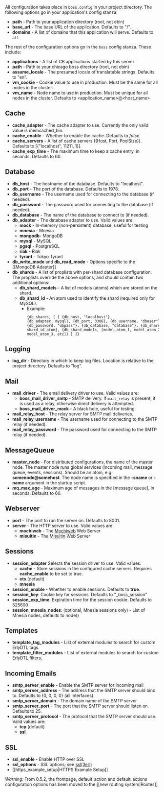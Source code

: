 All configuration takes place in <code>boss.config</code> in your project directory. The following options go in your application's config stanza:

* **path** - Path to your application directory (root, not ebin)
* **base_url** - The base URL of the application. Defaults to "/".
* **domains** - A list of domains that this application will serve. Defaults to <code>all</code>

The rest of the configuration options go in the <code>boss</code> config stanza. These include:

* **applications** - A list of CB applications started by this server
* **path** - Path to your chicago boss directory (root, not ebin)
* **assume_locale** - The presumed locale of translatable strings. Defaults to "en".
* **vm_cookie** - Cookie value to use in production. Must be the same for all nodes in the cluster.
* **vm_name** - Node name to use in production. Must be unique for all nodes in the cluster. Defaults to &lt;application_name&gt;@&lt;host_name&gt;

## Cache

* **cache_adapter** - The cache adapter to use. Currently the only valid value is memcached_bin.
* **cache_enable** - Whether to enable the cache. Defaults to _false_.
* **cache_servers** - A list of cache servers ({Host, Port, PoolSize}). Defaults to [{"localhost", 11211, 1}]. 
* **cache_exp_time** - The maximum time to keep a cache entry, in seconds. Defaults to 60.

## Database

* **db_host** - The hostname of the database. Defaults to "localhost".
* **db_port** - The port of the database. Defaults to 1978.
* **db_username** - The username used for connecting to the database (if needed).
* **db_password** - The password used for connecting to the database (if needed).
* **db_database** - The name of the database to connect to (if needed).
* **db_adapter** - The database adapter to use. Valid values are:
  * **mock** - In-memory (non-persistent) database, useful for testing
  * **mnesia** - Mnesia
  * **mongodb**- MongoDB
  * **mysql** - MySQL
  * **pgsql** - PostgreSQL
  * **riak** - Riak
  * **tyrant** - Tokyo Tyrant
* **db_write_mode** and **db_read_mode** - Options specific to the [[MongoDB Adapter]]
* **db_shards** - A list of proplists with per-shard database configuration. The proplists override the above options, and should contain two additional options:
  * **db_shard_models** - A list of models (atoms) which are stored on the shard.
  * **db_shard_id** - An atom used to identify the shard (required only for MySQL).
    * Example:
        <code><pre>{db_shards, [ 
            [ 
                {db_host, "localhost"}, 
                {db_adapter, mysql}, 
                {db_port, 3306}, 
                {db_username, "dbuser"}, 
                {db_password, "dbpass"}, 
                {db_database, "database"},
                {db_shard_id, shard_id_atom}, 
                {db_shard_models, [model_atom_1, model_atom_2, model_atom_3, etc]} 
            ] 
        ]}</pre></code>

## Logging

* **log_dir** - Directory in which to keep log files. Location is relative to the project directory. Defaults to "log".

## Mail

* **mail_driver** - The email delivery driver to use. Valid values are:
  * **boss_mail_driver_smtp** - SMTP delivery. If <code>mail_relay</code> is present, it is used as a relay, otherwise direct delivery is attempted.
  * **boss_mail_driver_mock** - A black hole, useful for testing.
* **mail_relay_host** - The relay server for SMTP mail deliveries.
* **mail_relay_username** - The username used for connecting to the SMTP relay (if needed).
* **mail_relay_password** - The password used for connecting to the SMTP relay (if needed).

## MessageQueue

* **master_node** - For distributed configurations, the name of the master node.
 The master node runs global services (incoming mail, message queue, events, sessions).
 Should be an atom, e.g. **somenode@somehost**.
 The node name is specified in the **-sname** or **-name** argument in the startup script.
* **mq_max_age** - Maximum age of messages in the [message queue], in seconds. Defaults to 60.

## Webserver

* **port** - The port to run the server on. Defaults to 8001.
* **server** - The HTTP server to use. Valid values are:
  * **mochiweb** - The [Mochiweb](http://code.google.com/p/mochiweb/) Web Server
  * **misultin** - The [Misultin](https://github.com/ostinelli/misultin) Web Server

## Sessions

* **session_adapter** Selects the session driver to use. Valid values:
  * **cache** - Store sessions in the configured cache servers. Requires **cache_enable** to be set to true.
  * **ets** (default)
  * **mnesia**
* **session_enable** - Whether to enable sessions. Defaults to **true**.
* **session_key**: Cookie key for sessions. Defaults to "_boss_session"
* **session_exp_time**: Expiration time for the session cookie. Defaults to 525600 
* **session_mnesia_nodes**: (optional, Mnesia sessions only) - List of Mnesia nodes, defaults to node()

## Templates

* **template_tag_modules** - List of external modules to search for custom ErlyDTL tags.
* **template_filter_modules** - List of external modules to search for custom ErlyDTL filters.

## Incoming Emails

* **smtp_server_enable** - Enable the SMTP server for incoming mail
* **smtp_server_address** - The address that the SMTP server should bind to. Defaults to {0, 0, 0, 0} (all interfaces).
* **smtp_server_domain** - The domain name of the SMTP server
* **smtp_server_port** - The port that the SMTP server should listen on. Defaults to 25.
* **smtp_server_protocol** - The protocol that the SMTP server should use. Valid values are:
  * **tcp** (default)
  * **ssl**

## SSL

* **ssl_enable** - Enable HTTP over SSL
* **ssl_options** - SSL options; see [ssl(3erl)](http://www.erlang.org/doc/man/ssl.html)
* [[https_example_setup|HTTPS Example Setup]]

*Warning:* From 0.5.2, the frontpage, default_action and default_actions configuration options has been moved to the [[new routing system|Routes]]